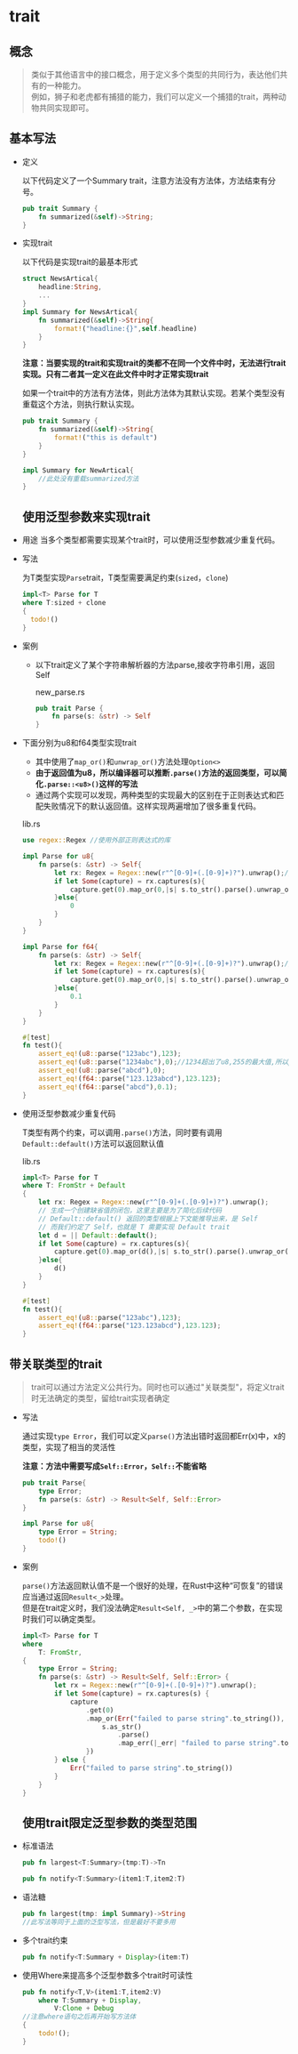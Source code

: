 # trait

## 概念

> 类似于其他语言中的接口概念，用于定义多个类型的共同行为，表达他们共有的一种能力。\
> 例如，狮子和老虎都有捕猎的能力，我们可以定义一个捕猎的trait，两种动物共同实现即可。

## 基本写法

- 定义
  
  以下代码定义了一个Summary trait，注意方法没有方法体，方法结束有分号。
  
  ```rust
  pub trait Summary {
      fn summarized(&self)->String;
  }
  ```
- 实现trait

  以下代码是实现trait的最基本形式

  ```rust
  struct NewsArtical{
      headline:String,
      ...
  }
  impl Summary for NewsArtical{
      fn summarized(&self)->String{
          format!("headline:{}",self.headline)
      }
  }
  ```

  **注意：当要实现的trait和实现trait的类都不在同一个文件中时，无法进行trait实现。只有二者其一定义在此文件中时才正常实现trait**

  如果一个trait中的方法有方法体，则此方法体为其默认实现。若某个类型没有重载这个方法，则执行默认实现。

  ```rust
  pub trait Summary {
      fn summarized(&self)->String{
          format!("this is default")
      }
  }

  impl Summary for NewArtical{
      //此处没有重载summarized方法
  }
  
  ```
  ## 使用泛型参数来实现trait

- 用途
    当多个类型都需要实现某个trait时，可以使用泛型参数减少重复代码。

- 写法
  
  为T类型实现`Parse`trait，T类型需要满足约束(`sized`，`clone`)

  ```rust
  impl<T> Parse for T
  where T:sized + clone
  {
    todo!()
  }
  ```

- 案例
  
  - 以下trait定义了某个字符串解析器的方法parse,接收字符串引用，返回Self
  
    new_parse.rs

    ```rust
    pub trait Parse {
        fn parse(s: &str) -> Self
    }
    ```
- 下面分别为u8和f64类型实现trait

    - 其中使用了`map_or()`和`unwrap_or()`方法处理`Option<>`
    - **由于返回值为u8，所以编译器可以推断`.parse()`方法的返回类型，可以简化`.parse::<u8>()`这样的写法**
    - 通过两个实现可以发现，两种类型的实现最大的区别在于正则表达式和匹配失败情况下的默认返回值。这样实现两遍增加了很多重复代码。

    lib.rs

    ```rust
    use regex::Regex //使用外部正则表达式的库

    impl Parse for u8{
        fn parse(s: &str) -> Self{
            let rx: Regex = Regex::new(r"^[0-9]+(.[0-9]+)?").unwrap();//使用正则表达式匹配整数以及小数字符
            if let Some(capture) = rx.captures(s){
                capture.get(0).map_or(0,|s| s.to_str().parse().unwrap_or(0))
            }else{
                0
            }
        }
    }

    impl Parse for f64{
        fn parse(s: &str) -> Self{
            let rx: Regex = Regex::new(r"^[0-9]+(.[0-9]+)?").unwrap();//使用正则表达式匹配整数以及小数字符
            if let Some(capture) = rx.captures(s){
                capture.get(0).map_or(0,|s| s.to_str().parse().unwrap_or(0.1))
            }else{
                0.1
            }
        }
    }

    #[test]
    fn test(){
        assert_eq!(u8::parse("123abc"),123);
        assert_eq!(u8::parse("1234abc"),0);//1234超出了u8,255的最大值,所以parse()返回None，unwrap_or(0)返回默认值0
        assert_eq!(u8::parse("abcd"),0);
        assert_eq!(f64::parse("123.123abcd"),123.123);
        assert_eq!(f64::parse("abcd"),0.1);
    }
    ```
- 使用泛型参数减少重复代码

    T类型有两个约束，可以调用`.parse()`方法，同时要有调用`Default::default()`方法可以返回默认值

    lib.rs

    ```rust
    impl<T> Parse for T
    where T: FromStr + Default
    {
        let rx: Regex = Regex::new(r"^[0-9]+(.[0-9]+)?").unwrap();
        // 生成一个创建缺省值的闭包，这里主要是为了简化后续代码
        // Default::default() 返回的类型根据上下文能推导出来，是 Self
        // 而我们约定了 Self，也就是 T 需要实现 Default trait        
        let d = || Default::default();
        if let Some(capture) = rx.captures(s){
            capture.get(0).map_or(d(),|s| s.to_str().parse().unwrap_or(d()))
        }else{
            d()
        }
    }

    #[test]
    fn test(){
        assert_eq!(u8::parse("123abc"),123);
        assert_eq!(f64::parse("123.123abcd"),123.123);
    }
    ```
## 带关联类型的trait

> trait可以通过方法定义公共行为。同时也可以通过"关联类型"，将定义trait时无法确定的类型，留给trait实现者确定

- 写法

    通过实现`type Error`，我们可以定义`parse()`方法出错时返回都Err(x)中，x的类型，实现了相当的灵活性

    **注意：方法中需要写成`Self::Error`，`Self::`不能省略**

    ```rust
    pub trait Parse{
        type Error;
        fn parse(s: &str) -> Result<Self, Self::Error>
    }

    impl Parse for u8{
        type Error = String;
        todo!()
    }
    ```

- 案例

    `parse()`方法返回默认值不是一个很好的处理，在Rust中这种“可恢复”的错误应当通过返回`Result<_>`处理。 \
    但是在trait定义时，我们没法确定`Result<Self, _>`中的第二个参数，在实现时我们可以确定类型。

    ```rust
    impl<T> Parse for T
    where
        T: FromStr,
    {
        type Error = String;
        fn parse(s: &str) -> Result<Self, Self::Error> {
            let rx = Regex::new(r"^[0-9]+(.[0-9]+)?").unwrap();
            if let Some(capture) = rx.captures(s) {
                capture
                    .get(0)
                    .map_or(Err("failed to parse string".to_string()), |s| {
                        s.as_str()
                            .parse()
                            .map_err(|_err| "failed to parse string".to_string())
                    })
            } else {
                Err("failed to parse string".to_string())
            }
        }
    }
    ```
    ## 使用trait限定泛型参数的类型范围

- 标准语法

    ```rust
    pub fn largest<T:Summary>(tmp:T)->Tn

    pub fn notify<T:Summary>(item1:T,item2:T)
    ```

- 语法糖

    ```rust
    pub fn largest(tmp: impl Summary)->String
    //此写法等同于上面的泛型写法，但是最好不要多用
    ```

- 多个trait约束

    ```rust
    pub fn notify<T:Summary + Display>(item:T)
    ```

- 使用Where来提高多个泛型参数多个trait时可读性

    ```rust
    pub fn notify<T,V>(item1:T,item2:V)
        where T:Summary + Display,
            V:Clone + Debug
    //注意where语句之后再开始写方法体
    {
        todo!();
    }
    ```


